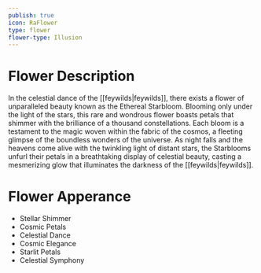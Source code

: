 ```yaml
---
publish: true
icon: RaFlower
type: flower
flower-type: Illusion
---
```


# Flower Description

In the celestial dance of the [[feywilds|feywilds]], there exists a flower of unparalleled beauty known as the Ethereal Starbloom. Blooming only under the light of the stars, this rare and wondrous flower boasts petals that shimmer with the brilliance of a thousand constellations. Each bloom is a testament to the magic woven within the fabric of the cosmos, a fleeting glimpse of the boundless wonders of the universe. As night falls and the heavens come alive with the twinkling light of distant stars, the Starblooms unfurl their petals in a breathtaking display of celestial beauty, casting a mesmerizing glow that illuminates the darkness of the [[feywilds|feywilds]].

# Flower Apperance

- Stellar Shimmer
- Cosmic Petals
- Celestial Dance
- Cosmic Elegance
- Starlit Petals
- Celestial Symphony